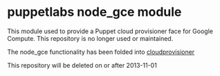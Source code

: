 # puppetlabs node_gce module

This module used to provide a Puppet cloud provisioner face for Google
Compute. This repository is no longer used or maintained.

The node_gce functionality has been folded into
[cloudprovisioner](https://github.com/puppetlabs/puppetlabs-cloud_provisioner)

This repository will be deleted on or after 2013-11-01
